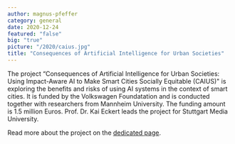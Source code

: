 ```yaml
---
author: magnus-pfeffer
category: general
date: 2020-12-24
featured: "false"
big: "true"
picture: "/2020/caius.jpg"
title: "Consequences of Artificial Intelligence for Urban Societies"
---
```

The project “Consequences of Artificial Intelligence for Urban Societies: Using Impact-Aware AI to Make Smart Cities Socially Equitable (CAIUS)" is exploring the benefits and risks of using AI systems in the context of smart cities. It is funded by the Volkswagen Foundatation and is conducted together with researchers from Mannheim University. The funding amount is 1.5 million Euros. Prof. Dr. Kai Eckert leads the project for Stuttgart Media University. 

Read more about the project on the [dedicated page](/projects/caius).
